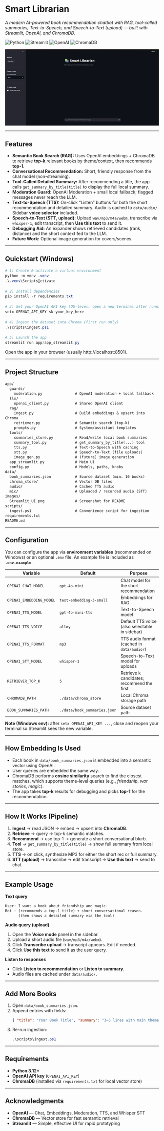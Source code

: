 # Smart Librarian

*A modern AI-powered book recommendation chatbot with RAG, tool-called summaries, Text-to-Speech, and Speech-to-Text (upload) — built with Streamlit, OpenAI, and ChromaDB.*

<p>
  <img alt="Python" src="https://img.shields.io/badge/Python-3.12%2B-3776AB?logo=python&logoColor=white">
  <img alt="Streamlit" src="https://img.shields.io/badge/Streamlit-App-FF4B4B?logo=streamlit&logoColor=white">
  <img alt="OpenAI" src="https://img.shields.io/badge/OpenAI-API-412991?logo=openai&logoColor=white">
  <img alt="ChromaDB" src="https://img.shields.io/badge/chromadb-vector%20store-0A0A0A">
</p>

![Smart Librarian UI](images/Streamlit_UI.png)

---

## Features

- **Semantic Book Search (RAG):** Uses OpenAI embeddings + ChromaDB to retrieve **top-k** relevant books by theme/context, then recommends **top-1**.
- **Conversational Recommendation:** Short, friendly response from the chat model (non-streaming).
- **Tool-Called Detailed Summary:** After recommending a title, the app calls `get_summary_by_title(title)` to display the full local summary.
- **Moderation Guard:** OpenAI Moderation + small local fallback; flagged messages never reach the LLM.
- **Text-to-Speech (TTS):** On-click “Listen” buttons for both the short recommendation and detailed summary. Audio is cached to `data/audio/`. Sidebar **voice selector** included.
- **Speech-to-Text (STT, upload):** Upload `wav/mp3/m4a/webm`, transcribe via `whisper-1`, edit transcript, then **Use this text** to send it.
- **Debugging Aid:** An expander shows retrieved candidates (rank, distance) and the short context fed to the LLM.
- **Future Work:** Optional image generation for covers/scenes.

---

## Quickstart (Windows)

```powershell
# 1) Create & activate a virtual environment
python -m venv .venv
.\.venv\Scriptsctivate

# 2) Install dependencies
pip install -r requirements.txt

# 3) Set your OpenAI API key (OS-level; open a new terminal after running)
setx OPENAI_API_KEY sk-your_key_here

# 4) Ingest the dataset into Chroma (first run only)
.\scripts\ingest.ps1

# 5) Launch the app
streamlit run app/app_streamlit.py
```

Open the app in your browser (usually http://localhost:8501).

---

## Project Structure

```
app/
  guards/
    moderation.py               # OpenAI moderation + local fallback
  llm/
    openai_client.py            # Shared OpenAI client
  rag/
    ingest.py                   # Build embeddings & upsert into Chroma
    retriever.py                # Semantic search (top-k)
    prompts.py                  # System/assistant templates
  tools/
    summaries_store.py          # Read/write local book summaries
    summary_tool.py             # get_summary_by_title(...) tool
    tts.py                      # Text-to-Speech with caching
    stt.py                      # Speech-to-Text (file uploads)
    image_gen.py                # (future) image generation
  app_streamlit.py              # Main UI
  config.py                     # Models, paths, knobs
data/
  book_summaries.json           # Source dataset (min. 10 books)
  chroma_store/                 # Vector DB files
  audio/                        # Cached TTS audio
  mic/                          # Uploaded / recorded audio (STT)
images/
  Streamlit_UI.png              # Screenshot for README
scripts/
  ingest.ps1                    # Convenience script for ingestion
requirements.txt
README.md
```

---

## Configuration

You can configure the app via **environment variables** (recommended on Windows) or an optional `.env` file. An example file is included as **`.env.example`**.

| Variable | Default | Purpose |
|---|---|---|
| `OPENAI_CHAT_MODEL` | `gpt-4o-mini` | Chat model for the short recommendation |
| `OPENAI_EMBEDDING_MODEL` | `text-embedding-3-small` | Embeddings for RAG |
| `OPENAI_TTS_MODEL` | `gpt-4o-mini-tts` | Text-to-Speech model |
| `OPENAI_TTS_VOICE` | `alloy` | Default TTS voice (also selectable in sidebar) |
| `OPENAI_TTS_FORMAT` | `mp3` | TTS audio format (cached in `data/audio/`) |
| `OPENAI_STT_MODEL` | `whisper-1` | Speech-to-Text model for uploads |
| `RETRIEVER_TOP_K` | `5` | Retrieve k candidates; recommend the first |
| `CHROMADB_PATH` | `./data/chroma_store` | Local Chroma storage path |
| `BOOK_SUMMARIES_PATH` | `./data/book_summaries.json` | Source dataset path |

**Note (Windows env):** after `setx OPENAI_API_KEY ...`, close and reopen your terminal so Streamlit sees the new variable.

---

## How Embedding Is Used

- Each book in `data/book_summaries.json` is embedded into a semantic vector using OpenAI.
- User queries are embedded the same way.
- ChromaDB performs **cosine similarity** search to find the closest matches, which supports theme-level queries (e.g., *friendship*, *war stories*, *magic*).
- The app takes **top-k** results for debugging and picks **top-1** for the recommendation.

---

## How It Works (Pipeline)

1. **Ingest** → read JSON → embed → upsert into **ChromaDB**.  
2. **Retrieve** → query → top-k semantic matches.  
3. **Recommend** → use top-1 → generate a short conversational blurb.  
4. **Tool** → `get_summary_by_title(title)` → show full summary from local store.  
5. **TTS** → on click, synthesize MP3 for either the short rec or full summary.  
6. **STT (upload)** → transcribe → edit transcript → **Use this text** → send to chat.

---

## Example Usage

**Text query**
```
User: I want a book about friendship and magic.
Bot : (recommends a top-1 title) + short conversational reason.
      (then shows a detailed summary via the tool)
```

**Audio query (upload)**
1. Open the **Voice mode** panel in the sidebar.  
2. Upload a short audio file (`wav/mp3/m4a/webm`).  
3. Click **Transcribe upload** → transcript appears. Edit if needed.  
4. Click **Use this text** to send it as the user query.

**Listen to responses**
- Click **Listen to recommendation** or **Listen to summary**.  
- Audio files are cached under `data/audio/`.

---

## Add More Books

1. Open `data/book_summaries.json`.  
2. Append entries with fields:
   ```json
   { "title": "Your Book Title", "summary": "3–5 lines with main themes." }
   ```
3. Re-run ingestion:
   ```powershell
   .\scripts\ingest.ps1
   ```

---

## Requirements

- **Python 3.12+**
- **OpenAI API key** (`OPENAI_API_KEY`)
- **ChromaDB** (installed via `requirements.txt` for local vector store)

---

## Acknowledgments

- **OpenAI** — Chat, Embeddings, Moderation, TTS, and Whisper STT  
- **ChromaDB** — Vector store for fast semantic retrieval  
- **Streamlit** — Simple, effective UI for rapid prototyping
